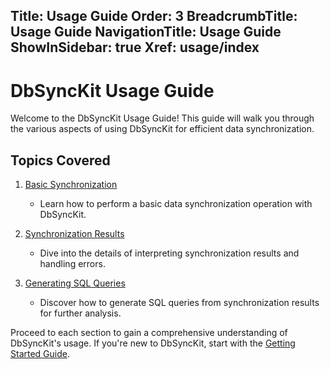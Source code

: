 ﻿﻿Title: Usage Guide
Order: 3
BreadcrumbTitle: Usage Guide
NavigationTitle: Usage Guide
ShowInSidebar: true
Xref: usage/index
---

# DbSyncKit Usage Guide

Welcome to the DbSyncKit Usage Guide! This guide will walk you through the various aspects of using DbSyncKit for efficient data synchronization.

## Topics Covered

1. [Basic Synchronization](xref:usage/basic-synchronization)
   - Learn how to perform a basic data synchronization operation with DbSyncKit.

2. [Synchronization Results](xref:usage/synchronization-results)
   - Dive into the details of interpreting synchronization results and handling errors.

3. [Generating SQL Queries](xref:usage/generating-sql-queries)
   - Discover how to generate SQL queries from synchronization results for further analysis.

Proceed to each section to gain a comprehensive understanding of DbSyncKit's usage. If you're new to DbSyncKit, start with the [Getting Started Guide](xref:getting-started).
